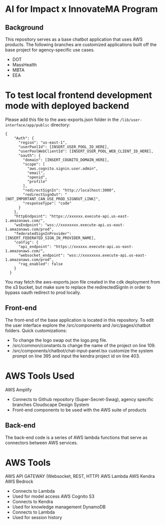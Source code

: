 # AI for Impact x InnovateMA Program
## Background
This repository serves as a base chatbot application that uses AWS products. The following branches are customized applications built off the base project for agency-specific use cases.
- DOT
- MassHealth
- MBTA
- EEA

# To test local frontend development mode with deployed backend
Please add this file to the aws-exports.json folder in the `/lib/user-interface/app/public` directory:
```
{
    "Auth": {
      "region": "us-east-1",
      "userPoolId": [INSERT_USER_POOL_ID_HERE],
      "userPoolWebClientId": [INSERT_USER_POOL_WEB_CLIENT_ID_HERE],
      "oauth": {
        "domain": [INSERT_COGNITO_DOMAIN_HERE],
        "scope": [
          "aws.cognito.signin.user.admin",
          "email",
          "openid",
          "profile"
        ],
        "redirectSignIn": "http://localhost:3000",
        "redirectSignOut": "[NOT_IMPORTANT_CAN_USE_PROD_SIGNOUT_LINK]",
        "responseType": "code"
      }
    },
    "httpEndpoint": "https://xxxxxx.execute-api.us-east-1.amazonaws.com/",
    "wsEndpoint": "wss://xxxxxxxx.execute-api.us-east-1.amazonaws.com/prod",
    "federatedSignInProvider": [INSERT_FEDERATED_SIGN_IN_PROVIDER_NAME],
    "config": {
      "api_endpoint": "https://xxxxxx.execute-api.us-east-1.amazonaws.com/",
      "websocket_endpoint": "wss://xxxxxxxx.execute-api.us-east-1.amazonaws.com/prod",
      "rag_enabled": false
    }
  }
```
You may fetch the aws-exports.json file created in the cdk deployment from the s3 bucket,
but make sure to replace the redirectedSignIn in order to bypass oauth redirect to prod locally.

## Front-end
The front-end of the base application is located in this repository. 
To edit the user interface explore the /src/components and /src/pages/chatbot folders.
Quick customizations:
- To change the logo swap out the logo.png file.
- /src/common/constants.ts change the name of the project on line 109.
- /src/components/chatbot/chat-input-panel.tsx customize the system prompt on line 395 and input the kendra project id on line 403.

# AWS Tools Used
AWS Amplify
- Connects to Github repository (Super-Secret-Swag), agency specific branches
Cloudscape Design System
- Front-end components to be used with the AWS suite of products

## Back-end
The back-end code is a series of AWS lambda functions that serve as connectors between AWS services.

# AWS Tools 
AWS API GATEWAY (Websocket, REST, HTTP)
AWS Lambda
AWS Kendra
AWS Bedrock
- Connects to Lambda
- Used for model access
AWS Cognito
S3
- Connects to Kendra
- Used for knowledge management
DynamoDB
- Connects to Lambda
- Used for session history
